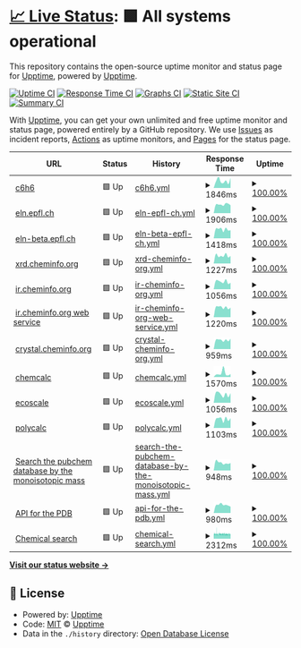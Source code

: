 # [📈 Live Status](https://demo.upptime.js.org): <!--live status--> **🟩 All systems operational**

This repository contains the open-source uptime monitor and status page for [Upptime](https://upptime.js.org), powered by [Upptime](https://github.com/upptime/upptime).

[![Uptime CI](https://github.com/kjappelbaum/cheminfo-status/workflows/Uptime%20CI/badge.svg)](https://github.com/upptime/upptime/actions?query=workflow%3A%22Uptime+CI%22)
[![Response Time CI](https://github.com/kjappelbaum/cheminfo-status/workflows/Response%20Time%20CI/badge.svg)](https://github.com/upptime/upptime/actions?query=workflow%3A%22Response+Time+CI%22)
[![Graphs CI](https://github.com/kjappelbaum/cheminfo-status/workflows/Graphs%20CI/badge.svg)](https://github.com/upptime/upptime/actions?query=workflow%3A%22Graphs+CI%22)
[![Static Site CI](https://github.com/kjappelbaum/cheminfo-status/workflows/Static%20Site%20CI/badge.svg)](https://github.com/upptime/upptime/actions?query=workflow%3A%22Static+Site+CI%22)
[![Summary CI](https://github.com/kjappelbaum/cheminfo-status/workflows/Summary%20CI/badge.svg)](https://github.com/upptime/upptime/actions?query=workflow%3A%22Summary+CI%22)

With [Upptime](https://upptime.js.org), you can get your own unlimited and free uptime monitor and status page, powered entirely by a GitHub repository. We use [Issues](https://github.com/upptime/upptime/issues) as incident reports, [Actions](https://github.com/upptime/upptime/actions) as uptime monitors, and [Pages](https://demo.upptime.js.org) for the status page.

<!--start: status pages-->
<!-- This summary is generated by Upptime (https://github.com/upptime/upptime) -->
<!-- Do not edit this manually, your changes will be overwritten -->
<!-- prettier-ignore -->
| URL | Status | History | Response Time | Uptime |
| --- | ------ | ------- | ------------- | ------ |
| <img alt="" src="https://favicons.githubusercontent.com/www.c6h6.org" height="13"> [c6h6](https://www.c6h6.org/) | 🟩 Up | [c6h6.yml](https://github.com/kjappelbaum/cheminfo-status/commits/HEAD/history/c6h6.yml) | <details><summary><img alt="Response time graph" src="./graphs/c6h6/response-time-week.png" height="20"> 1846ms</summary><br><a href="https://kjappelbaum.github.io/cheminfo-status/history/c6h6"><img alt="Response time 1326" src="https://img.shields.io/endpoint?url=https%3A%2F%2Fraw.githubusercontent.com%2Fkjappelbaum%2Fcheminfo-status%2FHEAD%2Fapi%2Fc6h6%2Fresponse-time.json"></a><br><a href="https://kjappelbaum.github.io/cheminfo-status/history/c6h6"><img alt="24-hour response time 2590" src="https://img.shields.io/endpoint?url=https%3A%2F%2Fraw.githubusercontent.com%2Fkjappelbaum%2Fcheminfo-status%2FHEAD%2Fapi%2Fc6h6%2Fresponse-time-day.json"></a><br><a href="https://kjappelbaum.github.io/cheminfo-status/history/c6h6"><img alt="7-day response time 1846" src="https://img.shields.io/endpoint?url=https%3A%2F%2Fraw.githubusercontent.com%2Fkjappelbaum%2Fcheminfo-status%2FHEAD%2Fapi%2Fc6h6%2Fresponse-time-week.json"></a><br><a href="https://kjappelbaum.github.io/cheminfo-status/history/c6h6"><img alt="30-day response time 1480" src="https://img.shields.io/endpoint?url=https%3A%2F%2Fraw.githubusercontent.com%2Fkjappelbaum%2Fcheminfo-status%2FHEAD%2Fapi%2Fc6h6%2Fresponse-time-month.json"></a><br><a href="https://kjappelbaum.github.io/cheminfo-status/history/c6h6"><img alt="1-year response time 1348" src="https://img.shields.io/endpoint?url=https%3A%2F%2Fraw.githubusercontent.com%2Fkjappelbaum%2Fcheminfo-status%2FHEAD%2Fapi%2Fc6h6%2Fresponse-time-year.json"></a></details> | <details><summary><a href="https://kjappelbaum.github.io/cheminfo-status/history/c6h6">100.00%</a></summary><a href="https://kjappelbaum.github.io/cheminfo-status/history/c6h6"><img alt="All-time uptime 100.00%" src="https://img.shields.io/endpoint?url=https%3A%2F%2Fraw.githubusercontent.com%2Fkjappelbaum%2Fcheminfo-status%2FHEAD%2Fapi%2Fc6h6%2Fuptime.json"></a><br><a href="https://kjappelbaum.github.io/cheminfo-status/history/c6h6"><img alt="24-hour uptime 100.00%" src="https://img.shields.io/endpoint?url=https%3A%2F%2Fraw.githubusercontent.com%2Fkjappelbaum%2Fcheminfo-status%2FHEAD%2Fapi%2Fc6h6%2Fuptime-day.json"></a><br><a href="https://kjappelbaum.github.io/cheminfo-status/history/c6h6"><img alt="7-day uptime 100.00%" src="https://img.shields.io/endpoint?url=https%3A%2F%2Fraw.githubusercontent.com%2Fkjappelbaum%2Fcheminfo-status%2FHEAD%2Fapi%2Fc6h6%2Fuptime-week.json"></a><br><a href="https://kjappelbaum.github.io/cheminfo-status/history/c6h6"><img alt="30-day uptime 100.00%" src="https://img.shields.io/endpoint?url=https%3A%2F%2Fraw.githubusercontent.com%2Fkjappelbaum%2Fcheminfo-status%2FHEAD%2Fapi%2Fc6h6%2Fuptime-month.json"></a><br><a href="https://kjappelbaum.github.io/cheminfo-status/history/c6h6"><img alt="1-year uptime 100.00%" src="https://img.shields.io/endpoint?url=https%3A%2F%2Fraw.githubusercontent.com%2Fkjappelbaum%2Fcheminfo-status%2FHEAD%2Fapi%2Fc6h6%2Fuptime-year.json"></a></details>
| <img alt="" src="https://favicons.githubusercontent.com/eln.epfl.ch" height="13"> [eln.epfl.ch](https://eln.epfl.ch) | 🟩 Up | [eln-epfl-ch.yml](https://github.com/kjappelbaum/cheminfo-status/commits/HEAD/history/eln-epfl-ch.yml) | <details><summary><img alt="Response time graph" src="./graphs/eln-epfl-ch/response-time-week.png" height="20"> 1906ms</summary><br><a href="https://kjappelbaum.github.io/cheminfo-status/history/eln-epfl-ch"><img alt="Response time 1623" src="https://img.shields.io/endpoint?url=https%3A%2F%2Fraw.githubusercontent.com%2Fkjappelbaum%2Fcheminfo-status%2FHEAD%2Fapi%2Feln-epfl-ch%2Fresponse-time.json"></a><br><a href="https://kjappelbaum.github.io/cheminfo-status/history/eln-epfl-ch"><img alt="24-hour response time 1738" src="https://img.shields.io/endpoint?url=https%3A%2F%2Fraw.githubusercontent.com%2Fkjappelbaum%2Fcheminfo-status%2FHEAD%2Fapi%2Feln-epfl-ch%2Fresponse-time-day.json"></a><br><a href="https://kjappelbaum.github.io/cheminfo-status/history/eln-epfl-ch"><img alt="7-day response time 1906" src="https://img.shields.io/endpoint?url=https%3A%2F%2Fraw.githubusercontent.com%2Fkjappelbaum%2Fcheminfo-status%2FHEAD%2Fapi%2Feln-epfl-ch%2Fresponse-time-week.json"></a><br><a href="https://kjappelbaum.github.io/cheminfo-status/history/eln-epfl-ch"><img alt="30-day response time 1705" src="https://img.shields.io/endpoint?url=https%3A%2F%2Fraw.githubusercontent.com%2Fkjappelbaum%2Fcheminfo-status%2FHEAD%2Fapi%2Feln-epfl-ch%2Fresponse-time-month.json"></a><br><a href="https://kjappelbaum.github.io/cheminfo-status/history/eln-epfl-ch"><img alt="1-year response time 1593" src="https://img.shields.io/endpoint?url=https%3A%2F%2Fraw.githubusercontent.com%2Fkjappelbaum%2Fcheminfo-status%2FHEAD%2Fapi%2Feln-epfl-ch%2Fresponse-time-year.json"></a></details> | <details><summary><a href="https://kjappelbaum.github.io/cheminfo-status/history/eln-epfl-ch">100.00%</a></summary><a href="https://kjappelbaum.github.io/cheminfo-status/history/eln-epfl-ch"><img alt="All-time uptime 100.00%" src="https://img.shields.io/endpoint?url=https%3A%2F%2Fraw.githubusercontent.com%2Fkjappelbaum%2Fcheminfo-status%2FHEAD%2Fapi%2Feln-epfl-ch%2Fuptime.json"></a><br><a href="https://kjappelbaum.github.io/cheminfo-status/history/eln-epfl-ch"><img alt="24-hour uptime 100.00%" src="https://img.shields.io/endpoint?url=https%3A%2F%2Fraw.githubusercontent.com%2Fkjappelbaum%2Fcheminfo-status%2FHEAD%2Fapi%2Feln-epfl-ch%2Fuptime-day.json"></a><br><a href="https://kjappelbaum.github.io/cheminfo-status/history/eln-epfl-ch"><img alt="7-day uptime 100.00%" src="https://img.shields.io/endpoint?url=https%3A%2F%2Fraw.githubusercontent.com%2Fkjappelbaum%2Fcheminfo-status%2FHEAD%2Fapi%2Feln-epfl-ch%2Fuptime-week.json"></a><br><a href="https://kjappelbaum.github.io/cheminfo-status/history/eln-epfl-ch"><img alt="30-day uptime 100.00%" src="https://img.shields.io/endpoint?url=https%3A%2F%2Fraw.githubusercontent.com%2Fkjappelbaum%2Fcheminfo-status%2FHEAD%2Fapi%2Feln-epfl-ch%2Fuptime-month.json"></a><br><a href="https://kjappelbaum.github.io/cheminfo-status/history/eln-epfl-ch"><img alt="1-year uptime 100.00%" src="https://img.shields.io/endpoint?url=https%3A%2F%2Fraw.githubusercontent.com%2Fkjappelbaum%2Fcheminfo-status%2FHEAD%2Fapi%2Feln-epfl-ch%2Fuptime-year.json"></a></details>
| <img alt="" src="https://favicons.githubusercontent.com/eln-beta.epfl.ch" height="13"> [eln-beta.epfl.ch](https://eln-beta.epfl.ch) | 🟩 Up | [eln-beta-epfl-ch.yml](https://github.com/kjappelbaum/cheminfo-status/commits/HEAD/history/eln-beta-epfl-ch.yml) | <details><summary><img alt="Response time graph" src="./graphs/eln-beta-epfl-ch/response-time-week.png" height="20"> 1418ms</summary><br><a href="https://kjappelbaum.github.io/cheminfo-status/history/eln-beta-epfl-ch"><img alt="Response time 1236" src="https://img.shields.io/endpoint?url=https%3A%2F%2Fraw.githubusercontent.com%2Fkjappelbaum%2Fcheminfo-status%2FHEAD%2Fapi%2Feln-beta-epfl-ch%2Fresponse-time.json"></a><br><a href="https://kjappelbaum.github.io/cheminfo-status/history/eln-beta-epfl-ch"><img alt="24-hour response time 1288" src="https://img.shields.io/endpoint?url=https%3A%2F%2Fraw.githubusercontent.com%2Fkjappelbaum%2Fcheminfo-status%2FHEAD%2Fapi%2Feln-beta-epfl-ch%2Fresponse-time-day.json"></a><br><a href="https://kjappelbaum.github.io/cheminfo-status/history/eln-beta-epfl-ch"><img alt="7-day response time 1418" src="https://img.shields.io/endpoint?url=https%3A%2F%2Fraw.githubusercontent.com%2Fkjappelbaum%2Fcheminfo-status%2FHEAD%2Fapi%2Feln-beta-epfl-ch%2Fresponse-time-week.json"></a><br><a href="https://kjappelbaum.github.io/cheminfo-status/history/eln-beta-epfl-ch"><img alt="30-day response time 1297" src="https://img.shields.io/endpoint?url=https%3A%2F%2Fraw.githubusercontent.com%2Fkjappelbaum%2Fcheminfo-status%2FHEAD%2Fapi%2Feln-beta-epfl-ch%2Fresponse-time-month.json"></a><br><a href="https://kjappelbaum.github.io/cheminfo-status/history/eln-beta-epfl-ch"><img alt="1-year response time 1236" src="https://img.shields.io/endpoint?url=https%3A%2F%2Fraw.githubusercontent.com%2Fkjappelbaum%2Fcheminfo-status%2FHEAD%2Fapi%2Feln-beta-epfl-ch%2Fresponse-time-year.json"></a></details> | <details><summary><a href="https://kjappelbaum.github.io/cheminfo-status/history/eln-beta-epfl-ch">100.00%</a></summary><a href="https://kjappelbaum.github.io/cheminfo-status/history/eln-beta-epfl-ch"><img alt="All-time uptime 100.00%" src="https://img.shields.io/endpoint?url=https%3A%2F%2Fraw.githubusercontent.com%2Fkjappelbaum%2Fcheminfo-status%2FHEAD%2Fapi%2Feln-beta-epfl-ch%2Fuptime.json"></a><br><a href="https://kjappelbaum.github.io/cheminfo-status/history/eln-beta-epfl-ch"><img alt="24-hour uptime 100.00%" src="https://img.shields.io/endpoint?url=https%3A%2F%2Fraw.githubusercontent.com%2Fkjappelbaum%2Fcheminfo-status%2FHEAD%2Fapi%2Feln-beta-epfl-ch%2Fuptime-day.json"></a><br><a href="https://kjappelbaum.github.io/cheminfo-status/history/eln-beta-epfl-ch"><img alt="7-day uptime 100.00%" src="https://img.shields.io/endpoint?url=https%3A%2F%2Fraw.githubusercontent.com%2Fkjappelbaum%2Fcheminfo-status%2FHEAD%2Fapi%2Feln-beta-epfl-ch%2Fuptime-week.json"></a><br><a href="https://kjappelbaum.github.io/cheminfo-status/history/eln-beta-epfl-ch"><img alt="30-day uptime 100.00%" src="https://img.shields.io/endpoint?url=https%3A%2F%2Fraw.githubusercontent.com%2Fkjappelbaum%2Fcheminfo-status%2FHEAD%2Fapi%2Feln-beta-epfl-ch%2Fuptime-month.json"></a><br><a href="https://kjappelbaum.github.io/cheminfo-status/history/eln-beta-epfl-ch"><img alt="1-year uptime 100.00%" src="https://img.shields.io/endpoint?url=https%3A%2F%2Fraw.githubusercontent.com%2Fkjappelbaum%2Fcheminfo-status%2FHEAD%2Fapi%2Feln-beta-epfl-ch%2Fuptime-year.json"></a></details>
| <img alt="" src="https://favicons.githubusercontent.com/xrd.cheminfo.org" height="13"> [xrd.cheminfo.org](https://xrd.cheminfo.org) | 🟩 Up | [xrd-cheminfo-org.yml](https://github.com/kjappelbaum/cheminfo-status/commits/HEAD/history/xrd-cheminfo-org.yml) | <details><summary><img alt="Response time graph" src="./graphs/xrd-cheminfo-org/response-time-week.png" height="20"> 1227ms</summary><br><a href="https://kjappelbaum.github.io/cheminfo-status/history/xrd-cheminfo-org"><img alt="Response time 1060" src="https://img.shields.io/endpoint?url=https%3A%2F%2Fraw.githubusercontent.com%2Fkjappelbaum%2Fcheminfo-status%2FHEAD%2Fapi%2Fxrd-cheminfo-org%2Fresponse-time.json"></a><br><a href="https://kjappelbaum.github.io/cheminfo-status/history/xrd-cheminfo-org"><img alt="24-hour response time 1180" src="https://img.shields.io/endpoint?url=https%3A%2F%2Fraw.githubusercontent.com%2Fkjappelbaum%2Fcheminfo-status%2FHEAD%2Fapi%2Fxrd-cheminfo-org%2Fresponse-time-day.json"></a><br><a href="https://kjappelbaum.github.io/cheminfo-status/history/xrd-cheminfo-org"><img alt="7-day response time 1227" src="https://img.shields.io/endpoint?url=https%3A%2F%2Fraw.githubusercontent.com%2Fkjappelbaum%2Fcheminfo-status%2FHEAD%2Fapi%2Fxrd-cheminfo-org%2Fresponse-time-week.json"></a><br><a href="https://kjappelbaum.github.io/cheminfo-status/history/xrd-cheminfo-org"><img alt="30-day response time 1188" src="https://img.shields.io/endpoint?url=https%3A%2F%2Fraw.githubusercontent.com%2Fkjappelbaum%2Fcheminfo-status%2FHEAD%2Fapi%2Fxrd-cheminfo-org%2Fresponse-time-month.json"></a><br><a href="https://kjappelbaum.github.io/cheminfo-status/history/xrd-cheminfo-org"><img alt="1-year response time 1071" src="https://img.shields.io/endpoint?url=https%3A%2F%2Fraw.githubusercontent.com%2Fkjappelbaum%2Fcheminfo-status%2FHEAD%2Fapi%2Fxrd-cheminfo-org%2Fresponse-time-year.json"></a></details> | <details><summary><a href="https://kjappelbaum.github.io/cheminfo-status/history/xrd-cheminfo-org">100.00%</a></summary><a href="https://kjappelbaum.github.io/cheminfo-status/history/xrd-cheminfo-org"><img alt="All-time uptime 100.00%" src="https://img.shields.io/endpoint?url=https%3A%2F%2Fraw.githubusercontent.com%2Fkjappelbaum%2Fcheminfo-status%2FHEAD%2Fapi%2Fxrd-cheminfo-org%2Fuptime.json"></a><br><a href="https://kjappelbaum.github.io/cheminfo-status/history/xrd-cheminfo-org"><img alt="24-hour uptime 100.00%" src="https://img.shields.io/endpoint?url=https%3A%2F%2Fraw.githubusercontent.com%2Fkjappelbaum%2Fcheminfo-status%2FHEAD%2Fapi%2Fxrd-cheminfo-org%2Fuptime-day.json"></a><br><a href="https://kjappelbaum.github.io/cheminfo-status/history/xrd-cheminfo-org"><img alt="7-day uptime 100.00%" src="https://img.shields.io/endpoint?url=https%3A%2F%2Fraw.githubusercontent.com%2Fkjappelbaum%2Fcheminfo-status%2FHEAD%2Fapi%2Fxrd-cheminfo-org%2Fuptime-week.json"></a><br><a href="https://kjappelbaum.github.io/cheminfo-status/history/xrd-cheminfo-org"><img alt="30-day uptime 100.00%" src="https://img.shields.io/endpoint?url=https%3A%2F%2Fraw.githubusercontent.com%2Fkjappelbaum%2Fcheminfo-status%2FHEAD%2Fapi%2Fxrd-cheminfo-org%2Fuptime-month.json"></a><br><a href="https://kjappelbaum.github.io/cheminfo-status/history/xrd-cheminfo-org"><img alt="1-year uptime 100.00%" src="https://img.shields.io/endpoint?url=https%3A%2F%2Fraw.githubusercontent.com%2Fkjappelbaum%2Fcheminfo-status%2FHEAD%2Fapi%2Fxrd-cheminfo-org%2Fuptime-year.json"></a></details>
| <img alt="" src="https://favicons.githubusercontent.com/ir.cheminfo.org" height="13"> [ir.cheminfo.org](https://ir.cheminfo.org) | 🟩 Up | [ir-cheminfo-org.yml](https://github.com/kjappelbaum/cheminfo-status/commits/HEAD/history/ir-cheminfo-org.yml) | <details><summary><img alt="Response time graph" src="./graphs/ir-cheminfo-org/response-time-week.png" height="20"> 1056ms</summary><br><a href="https://kjappelbaum.github.io/cheminfo-status/history/ir-cheminfo-org"><img alt="Response time 899" src="https://img.shields.io/endpoint?url=https%3A%2F%2Fraw.githubusercontent.com%2Fkjappelbaum%2Fcheminfo-status%2FHEAD%2Fapi%2Fir-cheminfo-org%2Fresponse-time.json"></a><br><a href="https://kjappelbaum.github.io/cheminfo-status/history/ir-cheminfo-org"><img alt="24-hour response time 909" src="https://img.shields.io/endpoint?url=https%3A%2F%2Fraw.githubusercontent.com%2Fkjappelbaum%2Fcheminfo-status%2FHEAD%2Fapi%2Fir-cheminfo-org%2Fresponse-time-day.json"></a><br><a href="https://kjappelbaum.github.io/cheminfo-status/history/ir-cheminfo-org"><img alt="7-day response time 1056" src="https://img.shields.io/endpoint?url=https%3A%2F%2Fraw.githubusercontent.com%2Fkjappelbaum%2Fcheminfo-status%2FHEAD%2Fapi%2Fir-cheminfo-org%2Fresponse-time-week.json"></a><br><a href="https://kjappelbaum.github.io/cheminfo-status/history/ir-cheminfo-org"><img alt="30-day response time 1028" src="https://img.shields.io/endpoint?url=https%3A%2F%2Fraw.githubusercontent.com%2Fkjappelbaum%2Fcheminfo-status%2FHEAD%2Fapi%2Fir-cheminfo-org%2Fresponse-time-month.json"></a><br><a href="https://kjappelbaum.github.io/cheminfo-status/history/ir-cheminfo-org"><img alt="1-year response time 906" src="https://img.shields.io/endpoint?url=https%3A%2F%2Fraw.githubusercontent.com%2Fkjappelbaum%2Fcheminfo-status%2FHEAD%2Fapi%2Fir-cheminfo-org%2Fresponse-time-year.json"></a></details> | <details><summary><a href="https://kjappelbaum.github.io/cheminfo-status/history/ir-cheminfo-org">100.00%</a></summary><a href="https://kjappelbaum.github.io/cheminfo-status/history/ir-cheminfo-org"><img alt="All-time uptime 100.00%" src="https://img.shields.io/endpoint?url=https%3A%2F%2Fraw.githubusercontent.com%2Fkjappelbaum%2Fcheminfo-status%2FHEAD%2Fapi%2Fir-cheminfo-org%2Fuptime.json"></a><br><a href="https://kjappelbaum.github.io/cheminfo-status/history/ir-cheminfo-org"><img alt="24-hour uptime 100.00%" src="https://img.shields.io/endpoint?url=https%3A%2F%2Fraw.githubusercontent.com%2Fkjappelbaum%2Fcheminfo-status%2FHEAD%2Fapi%2Fir-cheminfo-org%2Fuptime-day.json"></a><br><a href="https://kjappelbaum.github.io/cheminfo-status/history/ir-cheminfo-org"><img alt="7-day uptime 100.00%" src="https://img.shields.io/endpoint?url=https%3A%2F%2Fraw.githubusercontent.com%2Fkjappelbaum%2Fcheminfo-status%2FHEAD%2Fapi%2Fir-cheminfo-org%2Fuptime-week.json"></a><br><a href="https://kjappelbaum.github.io/cheminfo-status/history/ir-cheminfo-org"><img alt="30-day uptime 100.00%" src="https://img.shields.io/endpoint?url=https%3A%2F%2Fraw.githubusercontent.com%2Fkjappelbaum%2Fcheminfo-status%2FHEAD%2Fapi%2Fir-cheminfo-org%2Fuptime-month.json"></a><br><a href="https://kjappelbaum.github.io/cheminfo-status/history/ir-cheminfo-org"><img alt="1-year uptime 100.00%" src="https://img.shields.io/endpoint?url=https%3A%2F%2Fraw.githubusercontent.com%2Fkjappelbaum%2Fcheminfo-status%2FHEAD%2Fapi%2Fir-cheminfo-org%2Fuptime-year.json"></a></details>
| <img alt="" src="https://favicons.githubusercontent.com/ir.cheminfo.org" height="13"> [ir.cheminfo.org web service](https://ir.cheminfo.org/api/v1/ir?smiles=CC) | 🟩 Up | [ir-cheminfo-org-web-service.yml](https://github.com/kjappelbaum/cheminfo-status/commits/HEAD/history/ir-cheminfo-org-web-service.yml) | <details><summary><img alt="Response time graph" src="./graphs/ir-cheminfo-org-web-service/response-time-week.png" height="20"> 1220ms</summary><br><a href="https://kjappelbaum.github.io/cheminfo-status/history/ir-cheminfo-org-web-service"><img alt="Response time 1077" src="https://img.shields.io/endpoint?url=https%3A%2F%2Fraw.githubusercontent.com%2Fkjappelbaum%2Fcheminfo-status%2FHEAD%2Fapi%2Fir-cheminfo-org-web-service%2Fresponse-time.json"></a><br><a href="https://kjappelbaum.github.io/cheminfo-status/history/ir-cheminfo-org-web-service"><img alt="24-hour response time 1171" src="https://img.shields.io/endpoint?url=https%3A%2F%2Fraw.githubusercontent.com%2Fkjappelbaum%2Fcheminfo-status%2FHEAD%2Fapi%2Fir-cheminfo-org-web-service%2Fresponse-time-day.json"></a><br><a href="https://kjappelbaum.github.io/cheminfo-status/history/ir-cheminfo-org-web-service"><img alt="7-day response time 1220" src="https://img.shields.io/endpoint?url=https%3A%2F%2Fraw.githubusercontent.com%2Fkjappelbaum%2Fcheminfo-status%2FHEAD%2Fapi%2Fir-cheminfo-org-web-service%2Fresponse-time-week.json"></a><br><a href="https://kjappelbaum.github.io/cheminfo-status/history/ir-cheminfo-org-web-service"><img alt="30-day response time 1140" src="https://img.shields.io/endpoint?url=https%3A%2F%2Fraw.githubusercontent.com%2Fkjappelbaum%2Fcheminfo-status%2FHEAD%2Fapi%2Fir-cheminfo-org-web-service%2Fresponse-time-month.json"></a><br><a href="https://kjappelbaum.github.io/cheminfo-status/history/ir-cheminfo-org-web-service"><img alt="1-year response time 1077" src="https://img.shields.io/endpoint?url=https%3A%2F%2Fraw.githubusercontent.com%2Fkjappelbaum%2Fcheminfo-status%2FHEAD%2Fapi%2Fir-cheminfo-org-web-service%2Fresponse-time-year.json"></a></details> | <details><summary><a href="https://kjappelbaum.github.io/cheminfo-status/history/ir-cheminfo-org-web-service">100.00%</a></summary><a href="https://kjappelbaum.github.io/cheminfo-status/history/ir-cheminfo-org-web-service"><img alt="All-time uptime 100.00%" src="https://img.shields.io/endpoint?url=https%3A%2F%2Fraw.githubusercontent.com%2Fkjappelbaum%2Fcheminfo-status%2FHEAD%2Fapi%2Fir-cheminfo-org-web-service%2Fuptime.json"></a><br><a href="https://kjappelbaum.github.io/cheminfo-status/history/ir-cheminfo-org-web-service"><img alt="24-hour uptime 100.00%" src="https://img.shields.io/endpoint?url=https%3A%2F%2Fraw.githubusercontent.com%2Fkjappelbaum%2Fcheminfo-status%2FHEAD%2Fapi%2Fir-cheminfo-org-web-service%2Fuptime-day.json"></a><br><a href="https://kjappelbaum.github.io/cheminfo-status/history/ir-cheminfo-org-web-service"><img alt="7-day uptime 100.00%" src="https://img.shields.io/endpoint?url=https%3A%2F%2Fraw.githubusercontent.com%2Fkjappelbaum%2Fcheminfo-status%2FHEAD%2Fapi%2Fir-cheminfo-org-web-service%2Fuptime-week.json"></a><br><a href="https://kjappelbaum.github.io/cheminfo-status/history/ir-cheminfo-org-web-service"><img alt="30-day uptime 100.00%" src="https://img.shields.io/endpoint?url=https%3A%2F%2Fraw.githubusercontent.com%2Fkjappelbaum%2Fcheminfo-status%2FHEAD%2Fapi%2Fir-cheminfo-org-web-service%2Fuptime-month.json"></a><br><a href="https://kjappelbaum.github.io/cheminfo-status/history/ir-cheminfo-org-web-service"><img alt="1-year uptime 100.00%" src="https://img.shields.io/endpoint?url=https%3A%2F%2Fraw.githubusercontent.com%2Fkjappelbaum%2Fcheminfo-status%2FHEAD%2Fapi%2Fir-cheminfo-org-web-service%2Fuptime-year.json"></a></details>
| <img alt="" src="https://favicons.githubusercontent.com/crystal.cheminfo.org" height="13"> [crystal.cheminfo.org](https://crystal.cheminfo.org/) | 🟩 Up | [crystal-cheminfo-org.yml](https://github.com/kjappelbaum/cheminfo-status/commits/HEAD/history/crystal-cheminfo-org.yml) | <details><summary><img alt="Response time graph" src="./graphs/crystal-cheminfo-org/response-time-week.png" height="20"> 959ms</summary><br><a href="https://kjappelbaum.github.io/cheminfo-status/history/crystal-cheminfo-org"><img alt="Response time 894" src="https://img.shields.io/endpoint?url=https%3A%2F%2Fraw.githubusercontent.com%2Fkjappelbaum%2Fcheminfo-status%2FHEAD%2Fapi%2Fcrystal-cheminfo-org%2Fresponse-time.json"></a><br><a href="https://kjappelbaum.github.io/cheminfo-status/history/crystal-cheminfo-org"><img alt="24-hour response time 1087" src="https://img.shields.io/endpoint?url=https%3A%2F%2Fraw.githubusercontent.com%2Fkjappelbaum%2Fcheminfo-status%2FHEAD%2Fapi%2Fcrystal-cheminfo-org%2Fresponse-time-day.json"></a><br><a href="https://kjappelbaum.github.io/cheminfo-status/history/crystal-cheminfo-org"><img alt="7-day response time 959" src="https://img.shields.io/endpoint?url=https%3A%2F%2Fraw.githubusercontent.com%2Fkjappelbaum%2Fcheminfo-status%2FHEAD%2Fapi%2Fcrystal-cheminfo-org%2Fresponse-time-week.json"></a><br><a href="https://kjappelbaum.github.io/cheminfo-status/history/crystal-cheminfo-org"><img alt="30-day response time 1089" src="https://img.shields.io/endpoint?url=https%3A%2F%2Fraw.githubusercontent.com%2Fkjappelbaum%2Fcheminfo-status%2FHEAD%2Fapi%2Fcrystal-cheminfo-org%2Fresponse-time-month.json"></a><br><a href="https://kjappelbaum.github.io/cheminfo-status/history/crystal-cheminfo-org"><img alt="1-year response time 907" src="https://img.shields.io/endpoint?url=https%3A%2F%2Fraw.githubusercontent.com%2Fkjappelbaum%2Fcheminfo-status%2FHEAD%2Fapi%2Fcrystal-cheminfo-org%2Fresponse-time-year.json"></a></details> | <details><summary><a href="https://kjappelbaum.github.io/cheminfo-status/history/crystal-cheminfo-org">100.00%</a></summary><a href="https://kjappelbaum.github.io/cheminfo-status/history/crystal-cheminfo-org"><img alt="All-time uptime 100.00%" src="https://img.shields.io/endpoint?url=https%3A%2F%2Fraw.githubusercontent.com%2Fkjappelbaum%2Fcheminfo-status%2FHEAD%2Fapi%2Fcrystal-cheminfo-org%2Fuptime.json"></a><br><a href="https://kjappelbaum.github.io/cheminfo-status/history/crystal-cheminfo-org"><img alt="24-hour uptime 100.00%" src="https://img.shields.io/endpoint?url=https%3A%2F%2Fraw.githubusercontent.com%2Fkjappelbaum%2Fcheminfo-status%2FHEAD%2Fapi%2Fcrystal-cheminfo-org%2Fuptime-day.json"></a><br><a href="https://kjappelbaum.github.io/cheminfo-status/history/crystal-cheminfo-org"><img alt="7-day uptime 100.00%" src="https://img.shields.io/endpoint?url=https%3A%2F%2Fraw.githubusercontent.com%2Fkjappelbaum%2Fcheminfo-status%2FHEAD%2Fapi%2Fcrystal-cheminfo-org%2Fuptime-week.json"></a><br><a href="https://kjappelbaum.github.io/cheminfo-status/history/crystal-cheminfo-org"><img alt="30-day uptime 100.00%" src="https://img.shields.io/endpoint?url=https%3A%2F%2Fraw.githubusercontent.com%2Fkjappelbaum%2Fcheminfo-status%2FHEAD%2Fapi%2Fcrystal-cheminfo-org%2Fuptime-month.json"></a><br><a href="https://kjappelbaum.github.io/cheminfo-status/history/crystal-cheminfo-org"><img alt="1-year uptime 100.00%" src="https://img.shields.io/endpoint?url=https%3A%2F%2Fraw.githubusercontent.com%2Fkjappelbaum%2Fcheminfo-status%2FHEAD%2Fapi%2Fcrystal-cheminfo-org%2Fuptime-year.json"></a></details>
| <img alt="" src="https://favicons.githubusercontent.com/www.chemcalc.org" height="13"> [chemcalc](https://www.chemcalc.org/) | 🟩 Up | [chemcalc.yml](https://github.com/kjappelbaum/cheminfo-status/commits/HEAD/history/chemcalc.yml) | <details><summary><img alt="Response time graph" src="./graphs/chemcalc/response-time-week.png" height="20"> 1570ms</summary><br><a href="https://kjappelbaum.github.io/cheminfo-status/history/chemcalc"><img alt="Response time 977" src="https://img.shields.io/endpoint?url=https%3A%2F%2Fraw.githubusercontent.com%2Fkjappelbaum%2Fcheminfo-status%2FHEAD%2Fapi%2Fchemcalc%2Fresponse-time.json"></a><br><a href="https://kjappelbaum.github.io/cheminfo-status/history/chemcalc"><img alt="24-hour response time 1255" src="https://img.shields.io/endpoint?url=https%3A%2F%2Fraw.githubusercontent.com%2Fkjappelbaum%2Fcheminfo-status%2FHEAD%2Fapi%2Fchemcalc%2Fresponse-time-day.json"></a><br><a href="https://kjappelbaum.github.io/cheminfo-status/history/chemcalc"><img alt="7-day response time 1570" src="https://img.shields.io/endpoint?url=https%3A%2F%2Fraw.githubusercontent.com%2Fkjappelbaum%2Fcheminfo-status%2FHEAD%2Fapi%2Fchemcalc%2Fresponse-time-week.json"></a><br><a href="https://kjappelbaum.github.io/cheminfo-status/history/chemcalc"><img alt="30-day response time 1457" src="https://img.shields.io/endpoint?url=https%3A%2F%2Fraw.githubusercontent.com%2Fkjappelbaum%2Fcheminfo-status%2FHEAD%2Fapi%2Fchemcalc%2Fresponse-time-month.json"></a><br><a href="https://kjappelbaum.github.io/cheminfo-status/history/chemcalc"><img alt="1-year response time 989" src="https://img.shields.io/endpoint?url=https%3A%2F%2Fraw.githubusercontent.com%2Fkjappelbaum%2Fcheminfo-status%2FHEAD%2Fapi%2Fchemcalc%2Fresponse-time-year.json"></a></details> | <details><summary><a href="https://kjappelbaum.github.io/cheminfo-status/history/chemcalc">100.00%</a></summary><a href="https://kjappelbaum.github.io/cheminfo-status/history/chemcalc"><img alt="All-time uptime 100.00%" src="https://img.shields.io/endpoint?url=https%3A%2F%2Fraw.githubusercontent.com%2Fkjappelbaum%2Fcheminfo-status%2FHEAD%2Fapi%2Fchemcalc%2Fuptime.json"></a><br><a href="https://kjappelbaum.github.io/cheminfo-status/history/chemcalc"><img alt="24-hour uptime 100.00%" src="https://img.shields.io/endpoint?url=https%3A%2F%2Fraw.githubusercontent.com%2Fkjappelbaum%2Fcheminfo-status%2FHEAD%2Fapi%2Fchemcalc%2Fuptime-day.json"></a><br><a href="https://kjappelbaum.github.io/cheminfo-status/history/chemcalc"><img alt="7-day uptime 100.00%" src="https://img.shields.io/endpoint?url=https%3A%2F%2Fraw.githubusercontent.com%2Fkjappelbaum%2Fcheminfo-status%2FHEAD%2Fapi%2Fchemcalc%2Fuptime-week.json"></a><br><a href="https://kjappelbaum.github.io/cheminfo-status/history/chemcalc"><img alt="30-day uptime 100.00%" src="https://img.shields.io/endpoint?url=https%3A%2F%2Fraw.githubusercontent.com%2Fkjappelbaum%2Fcheminfo-status%2FHEAD%2Fapi%2Fchemcalc%2Fuptime-month.json"></a><br><a href="https://kjappelbaum.github.io/cheminfo-status/history/chemcalc"><img alt="1-year uptime 100.00%" src="https://img.shields.io/endpoint?url=https%3A%2F%2Fraw.githubusercontent.com%2Fkjappelbaum%2Fcheminfo-status%2FHEAD%2Fapi%2Fchemcalc%2Fuptime-year.json"></a></details>
| <img alt="" src="https://favicons.githubusercontent.com/ecoscale.cheminfo.org" height="13"> [ecoscale](http://ecoscale.cheminfo.org/) | 🟩 Up | [ecoscale.yml](https://github.com/kjappelbaum/cheminfo-status/commits/HEAD/history/ecoscale.yml) | <details><summary><img alt="Response time graph" src="./graphs/ecoscale/response-time-week.png" height="20"> 1056ms</summary><br><a href="https://kjappelbaum.github.io/cheminfo-status/history/ecoscale"><img alt="Response time 747" src="https://img.shields.io/endpoint?url=https%3A%2F%2Fraw.githubusercontent.com%2Fkjappelbaum%2Fcheminfo-status%2FHEAD%2Fapi%2Fecoscale%2Fresponse-time.json"></a><br><a href="https://kjappelbaum.github.io/cheminfo-status/history/ecoscale"><img alt="24-hour response time 1169" src="https://img.shields.io/endpoint?url=https%3A%2F%2Fraw.githubusercontent.com%2Fkjappelbaum%2Fcheminfo-status%2FHEAD%2Fapi%2Fecoscale%2Fresponse-time-day.json"></a><br><a href="https://kjappelbaum.github.io/cheminfo-status/history/ecoscale"><img alt="7-day response time 1056" src="https://img.shields.io/endpoint?url=https%3A%2F%2Fraw.githubusercontent.com%2Fkjappelbaum%2Fcheminfo-status%2FHEAD%2Fapi%2Fecoscale%2Fresponse-time-week.json"></a><br><a href="https://kjappelbaum.github.io/cheminfo-status/history/ecoscale"><img alt="30-day response time 1282" src="https://img.shields.io/endpoint?url=https%3A%2F%2Fraw.githubusercontent.com%2Fkjappelbaum%2Fcheminfo-status%2FHEAD%2Fapi%2Fecoscale%2Fresponse-time-month.json"></a><br><a href="https://kjappelbaum.github.io/cheminfo-status/history/ecoscale"><img alt="1-year response time 750" src="https://img.shields.io/endpoint?url=https%3A%2F%2Fraw.githubusercontent.com%2Fkjappelbaum%2Fcheminfo-status%2FHEAD%2Fapi%2Fecoscale%2Fresponse-time-year.json"></a></details> | <details><summary><a href="https://kjappelbaum.github.io/cheminfo-status/history/ecoscale">100.00%</a></summary><a href="https://kjappelbaum.github.io/cheminfo-status/history/ecoscale"><img alt="All-time uptime 100.00%" src="https://img.shields.io/endpoint?url=https%3A%2F%2Fraw.githubusercontent.com%2Fkjappelbaum%2Fcheminfo-status%2FHEAD%2Fapi%2Fecoscale%2Fuptime.json"></a><br><a href="https://kjappelbaum.github.io/cheminfo-status/history/ecoscale"><img alt="24-hour uptime 100.00%" src="https://img.shields.io/endpoint?url=https%3A%2F%2Fraw.githubusercontent.com%2Fkjappelbaum%2Fcheminfo-status%2FHEAD%2Fapi%2Fecoscale%2Fuptime-day.json"></a><br><a href="https://kjappelbaum.github.io/cheminfo-status/history/ecoscale"><img alt="7-day uptime 100.00%" src="https://img.shields.io/endpoint?url=https%3A%2F%2Fraw.githubusercontent.com%2Fkjappelbaum%2Fcheminfo-status%2FHEAD%2Fapi%2Fecoscale%2Fuptime-week.json"></a><br><a href="https://kjappelbaum.github.io/cheminfo-status/history/ecoscale"><img alt="30-day uptime 100.00%" src="https://img.shields.io/endpoint?url=https%3A%2F%2Fraw.githubusercontent.com%2Fkjappelbaum%2Fcheminfo-status%2FHEAD%2Fapi%2Fecoscale%2Fuptime-month.json"></a><br><a href="https://kjappelbaum.github.io/cheminfo-status/history/ecoscale"><img alt="1-year uptime 100.00%" src="https://img.shields.io/endpoint?url=https%3A%2F%2Fraw.githubusercontent.com%2Fkjappelbaum%2Fcheminfo-status%2FHEAD%2Fapi%2Fecoscale%2Fuptime-year.json"></a></details>
| <img alt="" src="https://favicons.githubusercontent.com/www.polycalc.org" height="13"> [polycalc](https://www.polycalc.org/) | 🟩 Up | [polycalc.yml](https://github.com/kjappelbaum/cheminfo-status/commits/HEAD/history/polycalc.yml) | <details><summary><img alt="Response time graph" src="./graphs/polycalc/response-time-week.png" height="20"> 1103ms</summary><br><a href="https://kjappelbaum.github.io/cheminfo-status/history/polycalc"><img alt="Response time 961" src="https://img.shields.io/endpoint?url=https%3A%2F%2Fraw.githubusercontent.com%2Fkjappelbaum%2Fcheminfo-status%2FHEAD%2Fapi%2Fpolycalc%2Fresponse-time.json"></a><br><a href="https://kjappelbaum.github.io/cheminfo-status/history/polycalc"><img alt="24-hour response time 1193" src="https://img.shields.io/endpoint?url=https%3A%2F%2Fraw.githubusercontent.com%2Fkjappelbaum%2Fcheminfo-status%2FHEAD%2Fapi%2Fpolycalc%2Fresponse-time-day.json"></a><br><a href="https://kjappelbaum.github.io/cheminfo-status/history/polycalc"><img alt="7-day response time 1103" src="https://img.shields.io/endpoint?url=https%3A%2F%2Fraw.githubusercontent.com%2Fkjappelbaum%2Fcheminfo-status%2FHEAD%2Fapi%2Fpolycalc%2Fresponse-time-week.json"></a><br><a href="https://kjappelbaum.github.io/cheminfo-status/history/polycalc"><img alt="30-day response time 1042" src="https://img.shields.io/endpoint?url=https%3A%2F%2Fraw.githubusercontent.com%2Fkjappelbaum%2Fcheminfo-status%2FHEAD%2Fapi%2Fpolycalc%2Fresponse-time-month.json"></a><br><a href="https://kjappelbaum.github.io/cheminfo-status/history/polycalc"><img alt="1-year response time 971" src="https://img.shields.io/endpoint?url=https%3A%2F%2Fraw.githubusercontent.com%2Fkjappelbaum%2Fcheminfo-status%2FHEAD%2Fapi%2Fpolycalc%2Fresponse-time-year.json"></a></details> | <details><summary><a href="https://kjappelbaum.github.io/cheminfo-status/history/polycalc">100.00%</a></summary><a href="https://kjappelbaum.github.io/cheminfo-status/history/polycalc"><img alt="All-time uptime 100.00%" src="https://img.shields.io/endpoint?url=https%3A%2F%2Fraw.githubusercontent.com%2Fkjappelbaum%2Fcheminfo-status%2FHEAD%2Fapi%2Fpolycalc%2Fuptime.json"></a><br><a href="https://kjappelbaum.github.io/cheminfo-status/history/polycalc"><img alt="24-hour uptime 100.00%" src="https://img.shields.io/endpoint?url=https%3A%2F%2Fraw.githubusercontent.com%2Fkjappelbaum%2Fcheminfo-status%2FHEAD%2Fapi%2Fpolycalc%2Fuptime-day.json"></a><br><a href="https://kjappelbaum.github.io/cheminfo-status/history/polycalc"><img alt="7-day uptime 100.00%" src="https://img.shields.io/endpoint?url=https%3A%2F%2Fraw.githubusercontent.com%2Fkjappelbaum%2Fcheminfo-status%2FHEAD%2Fapi%2Fpolycalc%2Fuptime-week.json"></a><br><a href="https://kjappelbaum.github.io/cheminfo-status/history/polycalc"><img alt="30-day uptime 100.00%" src="https://img.shields.io/endpoint?url=https%3A%2F%2Fraw.githubusercontent.com%2Fkjappelbaum%2Fcheminfo-status%2FHEAD%2Fapi%2Fpolycalc%2Fuptime-month.json"></a><br><a href="https://kjappelbaum.github.io/cheminfo-status/history/polycalc"><img alt="1-year uptime 100.00%" src="https://img.shields.io/endpoint?url=https%3A%2F%2Fraw.githubusercontent.com%2Fkjappelbaum%2Fcheminfo-status%2FHEAD%2Fapi%2Fpolycalc%2Fuptime-year.json"></a></details>
| <img alt="" src="https://favicons.githubusercontent.com/pubchem.cheminfo.org" height="13"> [Search the pubchem database by the monoisotopic mass](https://pubchem.cheminfo.org/) | 🟩 Up | [search-the-pubchem-database-by-the-monoisotopic-mass.yml](https://github.com/kjappelbaum/cheminfo-status/commits/HEAD/history/search-the-pubchem-database-by-the-monoisotopic-mass.yml) | <details><summary><img alt="Response time graph" src="./graphs/search-the-pubchem-database-by-the-monoisotopic-mass/response-time-week.png" height="20"> 948ms</summary><br><a href="https://kjappelbaum.github.io/cheminfo-status/history/search-the-pubchem-database-by-the-monoisotopic-mass"><img alt="Response time 799" src="https://img.shields.io/endpoint?url=https%3A%2F%2Fraw.githubusercontent.com%2Fkjappelbaum%2Fcheminfo-status%2FHEAD%2Fapi%2Fsearch-the-pubchem-database-by-the-monoisotopic-mass%2Fresponse-time.json"></a><br><a href="https://kjappelbaum.github.io/cheminfo-status/history/search-the-pubchem-database-by-the-monoisotopic-mass"><img alt="24-hour response time 904" src="https://img.shields.io/endpoint?url=https%3A%2F%2Fraw.githubusercontent.com%2Fkjappelbaum%2Fcheminfo-status%2FHEAD%2Fapi%2Fsearch-the-pubchem-database-by-the-monoisotopic-mass%2Fresponse-time-day.json"></a><br><a href="https://kjappelbaum.github.io/cheminfo-status/history/search-the-pubchem-database-by-the-monoisotopic-mass"><img alt="7-day response time 948" src="https://img.shields.io/endpoint?url=https%3A%2F%2Fraw.githubusercontent.com%2Fkjappelbaum%2Fcheminfo-status%2FHEAD%2Fapi%2Fsearch-the-pubchem-database-by-the-monoisotopic-mass%2Fresponse-time-week.json"></a><br><a href="https://kjappelbaum.github.io/cheminfo-status/history/search-the-pubchem-database-by-the-monoisotopic-mass"><img alt="30-day response time 991" src="https://img.shields.io/endpoint?url=https%3A%2F%2Fraw.githubusercontent.com%2Fkjappelbaum%2Fcheminfo-status%2FHEAD%2Fapi%2Fsearch-the-pubchem-database-by-the-monoisotopic-mass%2Fresponse-time-month.json"></a><br><a href="https://kjappelbaum.github.io/cheminfo-status/history/search-the-pubchem-database-by-the-monoisotopic-mass"><img alt="1-year response time 814" src="https://img.shields.io/endpoint?url=https%3A%2F%2Fraw.githubusercontent.com%2Fkjappelbaum%2Fcheminfo-status%2FHEAD%2Fapi%2Fsearch-the-pubchem-database-by-the-monoisotopic-mass%2Fresponse-time-year.json"></a></details> | <details><summary><a href="https://kjappelbaum.github.io/cheminfo-status/history/search-the-pubchem-database-by-the-monoisotopic-mass">100.00%</a></summary><a href="https://kjappelbaum.github.io/cheminfo-status/history/search-the-pubchem-database-by-the-monoisotopic-mass"><img alt="All-time uptime 100.00%" src="https://img.shields.io/endpoint?url=https%3A%2F%2Fraw.githubusercontent.com%2Fkjappelbaum%2Fcheminfo-status%2FHEAD%2Fapi%2Fsearch-the-pubchem-database-by-the-monoisotopic-mass%2Fuptime.json"></a><br><a href="https://kjappelbaum.github.io/cheminfo-status/history/search-the-pubchem-database-by-the-monoisotopic-mass"><img alt="24-hour uptime 100.00%" src="https://img.shields.io/endpoint?url=https%3A%2F%2Fraw.githubusercontent.com%2Fkjappelbaum%2Fcheminfo-status%2FHEAD%2Fapi%2Fsearch-the-pubchem-database-by-the-monoisotopic-mass%2Fuptime-day.json"></a><br><a href="https://kjappelbaum.github.io/cheminfo-status/history/search-the-pubchem-database-by-the-monoisotopic-mass"><img alt="7-day uptime 100.00%" src="https://img.shields.io/endpoint?url=https%3A%2F%2Fraw.githubusercontent.com%2Fkjappelbaum%2Fcheminfo-status%2FHEAD%2Fapi%2Fsearch-the-pubchem-database-by-the-monoisotopic-mass%2Fuptime-week.json"></a><br><a href="https://kjappelbaum.github.io/cheminfo-status/history/search-the-pubchem-database-by-the-monoisotopic-mass"><img alt="30-day uptime 100.00%" src="https://img.shields.io/endpoint?url=https%3A%2F%2Fraw.githubusercontent.com%2Fkjappelbaum%2Fcheminfo-status%2FHEAD%2Fapi%2Fsearch-the-pubchem-database-by-the-monoisotopic-mass%2Fuptime-month.json"></a><br><a href="https://kjappelbaum.github.io/cheminfo-status/history/search-the-pubchem-database-by-the-monoisotopic-mass"><img alt="1-year uptime 100.00%" src="https://img.shields.io/endpoint?url=https%3A%2F%2Fraw.githubusercontent.com%2Fkjappelbaum%2Fcheminfo-status%2FHEAD%2Fapi%2Fsearch-the-pubchem-database-by-the-monoisotopic-mass%2Fuptime-year.json"></a></details>
| <img alt="" src="https://favicons.githubusercontent.com/pdb.cheminfo.org" height="13"> [API for the PDB](https://pdb.cheminfo.org/) | 🟩 Up | [api-for-the-pdb.yml](https://github.com/kjappelbaum/cheminfo-status/commits/HEAD/history/api-for-the-pdb.yml) | <details><summary><img alt="Response time graph" src="./graphs/api-for-the-pdb/response-time-week.png" height="20"> 980ms</summary><br><a href="https://kjappelbaum.github.io/cheminfo-status/history/api-for-the-pdb"><img alt="Response time 790" src="https://img.shields.io/endpoint?url=https%3A%2F%2Fraw.githubusercontent.com%2Fkjappelbaum%2Fcheminfo-status%2FHEAD%2Fapi%2Fapi-for-the-pdb%2Fresponse-time.json"></a><br><a href="https://kjappelbaum.github.io/cheminfo-status/history/api-for-the-pdb"><img alt="24-hour response time 779" src="https://img.shields.io/endpoint?url=https%3A%2F%2Fraw.githubusercontent.com%2Fkjappelbaum%2Fcheminfo-status%2FHEAD%2Fapi%2Fapi-for-the-pdb%2Fresponse-time-day.json"></a><br><a href="https://kjappelbaum.github.io/cheminfo-status/history/api-for-the-pdb"><img alt="7-day response time 980" src="https://img.shields.io/endpoint?url=https%3A%2F%2Fraw.githubusercontent.com%2Fkjappelbaum%2Fcheminfo-status%2FHEAD%2Fapi%2Fapi-for-the-pdb%2Fresponse-time-week.json"></a><br><a href="https://kjappelbaum.github.io/cheminfo-status/history/api-for-the-pdb"><img alt="30-day response time 845" src="https://img.shields.io/endpoint?url=https%3A%2F%2Fraw.githubusercontent.com%2Fkjappelbaum%2Fcheminfo-status%2FHEAD%2Fapi%2Fapi-for-the-pdb%2Fresponse-time-month.json"></a><br><a href="https://kjappelbaum.github.io/cheminfo-status/history/api-for-the-pdb"><img alt="1-year response time 807" src="https://img.shields.io/endpoint?url=https%3A%2F%2Fraw.githubusercontent.com%2Fkjappelbaum%2Fcheminfo-status%2FHEAD%2Fapi%2Fapi-for-the-pdb%2Fresponse-time-year.json"></a></details> | <details><summary><a href="https://kjappelbaum.github.io/cheminfo-status/history/api-for-the-pdb">100.00%</a></summary><a href="https://kjappelbaum.github.io/cheminfo-status/history/api-for-the-pdb"><img alt="All-time uptime 100.00%" src="https://img.shields.io/endpoint?url=https%3A%2F%2Fraw.githubusercontent.com%2Fkjappelbaum%2Fcheminfo-status%2FHEAD%2Fapi%2Fapi-for-the-pdb%2Fuptime.json"></a><br><a href="https://kjappelbaum.github.io/cheminfo-status/history/api-for-the-pdb"><img alt="24-hour uptime 100.00%" src="https://img.shields.io/endpoint?url=https%3A%2F%2Fraw.githubusercontent.com%2Fkjappelbaum%2Fcheminfo-status%2FHEAD%2Fapi%2Fapi-for-the-pdb%2Fuptime-day.json"></a><br><a href="https://kjappelbaum.github.io/cheminfo-status/history/api-for-the-pdb"><img alt="7-day uptime 100.00%" src="https://img.shields.io/endpoint?url=https%3A%2F%2Fraw.githubusercontent.com%2Fkjappelbaum%2Fcheminfo-status%2FHEAD%2Fapi%2Fapi-for-the-pdb%2Fuptime-week.json"></a><br><a href="https://kjappelbaum.github.io/cheminfo-status/history/api-for-the-pdb"><img alt="30-day uptime 100.00%" src="https://img.shields.io/endpoint?url=https%3A%2F%2Fraw.githubusercontent.com%2Fkjappelbaum%2Fcheminfo-status%2FHEAD%2Fapi%2Fapi-for-the-pdb%2Fuptime-month.json"></a><br><a href="https://kjappelbaum.github.io/cheminfo-status/history/api-for-the-pdb"><img alt="1-year uptime 100.00%" src="https://img.shields.io/endpoint?url=https%3A%2F%2Fraw.githubusercontent.com%2Fkjappelbaum%2Fcheminfo-status%2FHEAD%2Fapi%2Fapi-for-the-pdb%2Fuptime-year.json"></a></details>
| <img alt="" src="https://favicons.githubusercontent.com/mastersearch.chemexper.com" height="13"> [Chemical search](https://mastersearch.chemexper.com/search/reference/json2/quick/) | 🟩 Up | [chemical-search.yml](https://github.com/kjappelbaum/cheminfo-status/commits/HEAD/history/chemical-search.yml) | <details><summary><img alt="Response time graph" src="./graphs/chemical-search/response-time-week.png" height="20"> 2312ms</summary><br><a href="https://kjappelbaum.github.io/cheminfo-status/history/chemical-search"><img alt="Response time 2439" src="https://img.shields.io/endpoint?url=https%3A%2F%2Fraw.githubusercontent.com%2Fkjappelbaum%2Fcheminfo-status%2FHEAD%2Fapi%2Fchemical-search%2Fresponse-time.json"></a><br><a href="https://kjappelbaum.github.io/cheminfo-status/history/chemical-search"><img alt="24-hour response time 2278" src="https://img.shields.io/endpoint?url=https%3A%2F%2Fraw.githubusercontent.com%2Fkjappelbaum%2Fcheminfo-status%2FHEAD%2Fapi%2Fchemical-search%2Fresponse-time-day.json"></a><br><a href="https://kjappelbaum.github.io/cheminfo-status/history/chemical-search"><img alt="7-day response time 2312" src="https://img.shields.io/endpoint?url=https%3A%2F%2Fraw.githubusercontent.com%2Fkjappelbaum%2Fcheminfo-status%2FHEAD%2Fapi%2Fchemical-search%2Fresponse-time-week.json"></a><br><a href="https://kjappelbaum.github.io/cheminfo-status/history/chemical-search"><img alt="30-day response time 2439" src="https://img.shields.io/endpoint?url=https%3A%2F%2Fraw.githubusercontent.com%2Fkjappelbaum%2Fcheminfo-status%2FHEAD%2Fapi%2Fchemical-search%2Fresponse-time-month.json"></a><br><a href="https://kjappelbaum.github.io/cheminfo-status/history/chemical-search"><img alt="1-year response time 2439" src="https://img.shields.io/endpoint?url=https%3A%2F%2Fraw.githubusercontent.com%2Fkjappelbaum%2Fcheminfo-status%2FHEAD%2Fapi%2Fchemical-search%2Fresponse-time-year.json"></a></details> | <details><summary><a href="https://kjappelbaum.github.io/cheminfo-status/history/chemical-search">100.00%</a></summary><a href="https://kjappelbaum.github.io/cheminfo-status/history/chemical-search"><img alt="All-time uptime 100.00%" src="https://img.shields.io/endpoint?url=https%3A%2F%2Fraw.githubusercontent.com%2Fkjappelbaum%2Fcheminfo-status%2FHEAD%2Fapi%2Fchemical-search%2Fuptime.json"></a><br><a href="https://kjappelbaum.github.io/cheminfo-status/history/chemical-search"><img alt="24-hour uptime 100.00%" src="https://img.shields.io/endpoint?url=https%3A%2F%2Fraw.githubusercontent.com%2Fkjappelbaum%2Fcheminfo-status%2FHEAD%2Fapi%2Fchemical-search%2Fuptime-day.json"></a><br><a href="https://kjappelbaum.github.io/cheminfo-status/history/chemical-search"><img alt="7-day uptime 100.00%" src="https://img.shields.io/endpoint?url=https%3A%2F%2Fraw.githubusercontent.com%2Fkjappelbaum%2Fcheminfo-status%2FHEAD%2Fapi%2Fchemical-search%2Fuptime-week.json"></a><br><a href="https://kjappelbaum.github.io/cheminfo-status/history/chemical-search"><img alt="30-day uptime 100.00%" src="https://img.shields.io/endpoint?url=https%3A%2F%2Fraw.githubusercontent.com%2Fkjappelbaum%2Fcheminfo-status%2FHEAD%2Fapi%2Fchemical-search%2Fuptime-month.json"></a><br><a href="https://kjappelbaum.github.io/cheminfo-status/history/chemical-search"><img alt="1-year uptime 100.00%" src="https://img.shields.io/endpoint?url=https%3A%2F%2Fraw.githubusercontent.com%2Fkjappelbaum%2Fcheminfo-status%2FHEAD%2Fapi%2Fchemical-search%2Fuptime-year.json"></a></details>

<!--end: status pages-->

[**Visit our status website →**](https://demo.upptime.js.org)

## 📄 License

- Powered by: [Upptime](https://github.com/upptime/upptime)
- Code: [MIT](./LICENSE) © [Upptime](https://upptime.js.org)
- Data in the `./history` directory: [Open Database License](https://opendatacommons.org/licenses/odbl/1-0/)
